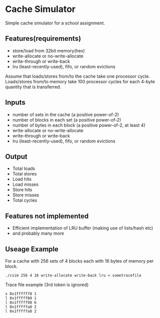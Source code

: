 # Cache Simulator
Simple cache simulator for a school assignment.

## Features(requirements)
* store/load from 32bit memory(hex)
* write-allocate or no-write-allocate
* write-through or write-back
* lru (least-recently-used), fifo, or random evictions

Assume that loads/stores from/to the cache take one processor cycle. 
Loads/stores from/to memory take 100 processor cycles for each 4-byte quantity that is transferred. 

## Inputs
* number of sets in the cache (a positive power-of-2)
* number of blocks in each set (a positive power-of-2)
* number of bytes in each block (a positive power-of-2, at least 4)
* write-allocate or no-write-allocate
* write-through or write-back
* lru (least-recently-used), fifo, or random evictions

## Output
* Total loads
* Total stores
* Load hits
* Load misses
* Store hits
* Store misses
* Total cycles

## Features not implemented
* Efficient implementation of LRU buffer (making use of lists/hash etc)
* and probably many more

## Useage Example
For a cache with 256 sets of 4 blocks each with 16 bytes of memory per block.

```./csim 256 4 16 write-allocate write-back lru < sometracefile```

Trace file example (3rd token is ignored)
```
s 0x1fffff78 1
l 0x1fffff80 1
l 0x1fffff98 6
l 0x1fffffa0 2
l 0x1fffffa8 2
```
